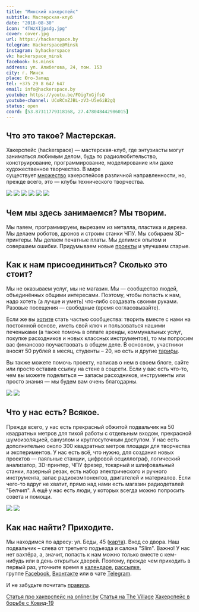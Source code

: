 ```yaml
---
title: "Минский хакерспейс"
subtitle: Мастерская-клуб
date: "2018-08-30"
icon: "4TWzXIjpsdg.jpg"
cover: cover.jpg
url: https://hackerspace.by
telegram: Hackerspace@Minsk
instagram: byhackerspace
vk: hackerspace_minsk
facebook: hs.minsk
address: ул. Алибегова, 24, пом. 153
city: г. Минск
place: Юго-Запад
tel: +375 29 8 647 647
email: info@hackerspace.by
youtube: https://youtu.be/FOig7xGjfsQ
youtube-channel: UCoRCmZJBL-zV3-U5e6iB2gQ
status: open
coord: [53.87311779318168, 27.478048442986015]
---
```


## Что это такое? Мастерская.

Хакерспейс (hackerspace) — мастерская-клуб, где энтузиасты могут заниматься любимым делом, будь то радиолюбительство, конструирование, программирование, моделирование или даже художественное творчество. В мире существует [множество](https://hackerspaces.org/) хакерспейсов различной направленности, но, прежде всего, это — клубы технического творчества.

![](./images/19367730_126796654572748_6357688621952139264_n.jpg)
![](./images/22858127_141287923267269_2460889069446496256_n.jpg)
![](./images/26157281_139000163437001_7283924544404848640_n.jpg)
![](./images/18121107_802382353254131_1686034606898319436_o-small.jpg)
![](./images/tele-robot.jpeg)
![](./images/tolik_mask.jpg)

## Чем мы здесь занимаемся? Мы творим.

Мы паяем, программируем, вырезаем из металла, пластика и дерева. Мы делаем роботов, дронов и строим станки ЧПУ. Мы собираем 3D-принтеры. Мы делаем печатные платы. Мы делимся опытом и совершаем ошибки. Придумываем новые [проекты](https://hackerspace.by/projects) и улучшаем старые.

## Как к нам присоединиться? Сколько это стоит?

Мы не оказываем услуг, мы не магазин. Мы — сообщество людей, объединённых общими интересами. Поэтому, чтобы попасть к нам, надо хотеть (а лучше и уметь) что-либо создавать своими руками. Разовые посещения — свободные (время согласовывайте).

Если же вы [хотите](https://hackerspace.by/procedure) стать частью сообщества: творить вместе с нами на постоянной основе, иметь свой ключ и пользоваться нашими печеньками (а также помочь в оплате аренды, коммунальных услуг, покупке расходников и новых классных инструментов), то мы попросим вас финансово поучаствовать в общем деле. В основном, участники вносят 50 рублей в месяц, студенты – 20, но есть и другие [тарифы](https://hackerspace.by/tariffs).

Вы также можете помочь проекту, написав о нем в своем блоге, сайте или просто оставив ссылку на стене в соцсети. Если у вас есть что-то, чем вы можете поделиться — запасы расходников, инструменты или просто знания — мы будем вам очень благодарны.

![](./images/AInoZPuO0I0.jpg)
![](./images/BQBweH-nbU4.jpg)

## Что у нас есть? Всякое.

Прежде всего, у нас есть прекрасный обжитой подвальчик на 50 квадратных метров для тихой работы с отдельным входом, прекрасной шумоизоляцией, санузлом и круглосуточным доступом. У нас есть дополнительно около 300 квадратных метров площади для творчества и экспериментов. У нас есть всё, что нужно, для создания новых проектов — паяльные станции, цифровой осциллограф, логический анализатор, 3D-принтер, ЧПУ фрезер, токарный и шлифовальный станки, лазерный резак, есть набор электрического и ручного инструмента, запас радиокомпонентов, двигателей и материалов. Если чего-то вдруг не хватит, прямо над нами есть магазин радиодеталей "Белчип". А ещё у нас есть люди, у которых всегда можно попросить совета и помощи.

![](./images/654766200e41ad7d6ef2405830c6596c.jpeg)
![](./images/6004076c432487838ed8a191f69ceff0.jpeg)

## Как нас найти? Приходите.

Мы находимся по адресу: ул. Беды, 45 ([карта](https://www.mapillary.com/catalog/im/98iGzWktd9tuLs-agQWy2w/photo)). Вход со двора. Наш подвальчик – слева от третьего подъезда и салона "Slim". Важно! У нас нет вахтёра, а, значит, попасть к нам можно только вместе с кем-нибудь или в день открытых дверей. Поэтому, прежде чем приходить в первый раз, уточните время в [календаре](https://hackerspace.by/calendar), [рассылке](https://groups.google.com/d/forum/hackerspace-minsk), группе [Facebook](https://www.facebook.com/hs.minsk), [Вконтакте](https://vk.com/hackerspace_minsk) или в чате [Telegram](https://telegram.me/joinchat/Bxa3CT7ai59igvC1dP95Aw).

И не забудьте почитать [правила](/theory/research/minsk-rules/).

[Статья про хакерспейс на onliner.by](https://tech.onliner.by/2018/11/19/hackerspace)
[Статья на The Village](https://www.the-village.me/village/city/mechanism/262585-we-are-not-hackers)
[Хакерспейс в борьбе с Ковид-19](https://devby.io/news/hackerspace-stop)
